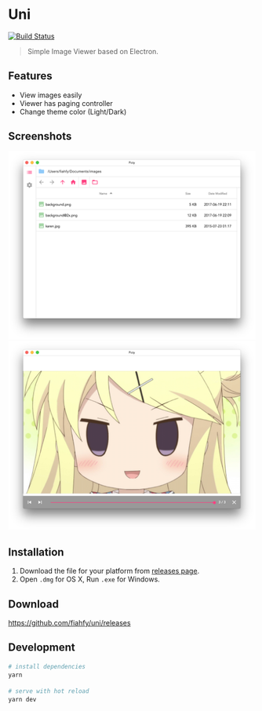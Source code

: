 # Uni
[![Build Status](https://travis-ci.org/fiahfy/uni.svg?branch=master)](https://travis-ci.org/fiahfy/uni)

> Simple Image Viewer based on Electron.


## Features
* View images easily
* Viewer has paging controller
* Change theme color (Light/Dark)


## Screenshots
![screenshot](./build/screenshot1.png?raw=true)
![screenshot](./build/screenshot2.png?raw=true)


## Installation
1. Download the file for your platform from [releases page](https://github.com/fiahfy/uni/releases).
2. Open `.dmg` for OS X, Run `.exe` for Windows.


## Download
https://github.com/fiahfy/uni/releases


## Development
``` bash
# install dependencies
yarn

# serve with hot reload
yarn dev
```
